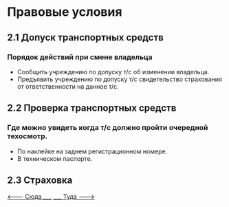 # Правовые условия

## 2.1 Допуск транспортных средств
### Порядок действий при смене владельца
+ Сообщить учреждению по допуску т/с об изменении владельца.
+ Предъявить учреждению по допуску т/с свидетельство страхования от ответственности на данное т/с.

## 2.2 Проверка транспортных средств
### Где можно увидеть когда т/с должно пройти очередной техосмотр.
+ По наклейке на заднем регистрационном номере.
+ В техническом паспорте.

## 2.3 Страховка

[<--- Сюда ___](/01%20-%20human%20risk%20factor.md)
[___ Туда --->](/03%20-%20road%20signs%20&%20equipment.md)
